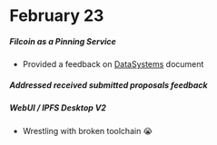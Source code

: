 # February 23



##### Filcoin as a Pinning Service

- Provided a feedback on [DataSystems][] document

##### Addressed received submitted proposals feedback

##### WebUI / IPFS Desktop V2

- Wrestling with broken toolchain 😭

[DataSystems]:https://www.notion.so/DataSystems-3cc5d1b1eba041ac85547da506700686?d=aff335b7-fbd8-4400-bf4d-2cac9fda4a29#54cff5ef7ae340e99ccf3c17ebe7f482

